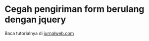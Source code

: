 <h1>Cegah pengiriman form berulang dengan jquery</h1>

<p><p>Baca tutorialnya di <a href="http://www.jurnalweb.com/mencegah-submit-form-berulang-kali-dengan-jquery-php/">jurnalweb.com</a></p></p>
